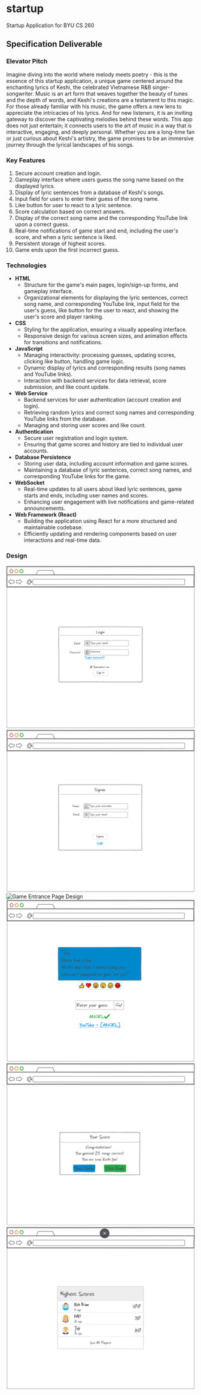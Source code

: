 # startup
Startup Application for BYU CS 260

## Specification Deliverable

### Elevator Pitch
Imagine diving into the world where melody meets poetry - this is the essence of this startup application, a unique 
game centered around the enchanting lyrics of Keshi, the celebrated Vietnamese R&B singer-songwriter. Music is an art 
form that weaves together the beauty of tunes and the depth of words, and Keshi's creations are a testament to this 
magic. For those already familiar with his music, the game offers a new lens to appreciate the intricacies of his 
lyrics. And for new listeners, it is an inviting gateway to discover the captivating melodies behind these words. This 
app does not just entertain; it connects users to the art of music in a way that is interactive, engaging, and deeply 
personal. Whether you are a long-time fan or just curious about Keshi's artistry, the game promises to be an immersive 
journey through the lyrical landscapes of his songs.

### Key Features
1. Secure account creation and login.
2. Gameplay interface where users guess the song name based on the displayed lyrics.
3. Display of lyric sentences from a database of Keshi's songs.
4. Input field for users to enter their guess of the song name.
5. Like button for user to react to a lyric sentence.
6. Score calculation based on correct answers.
7. Display of the correct song name and the corresponding YouTube link upon a correct guess.
8. Real-time notifications of game start and end, including the user's score, and when a lyric sentence is liked.
9. Persistent storage of highest scores.
10. Game ends upon the first incorrect guess.

### Technologies
- **HTML**
  - Structure for the game's main pages, login/sign-up forms, and gameplay interface.
  - Organizational elements for displaying the lyric sentences, correct song name, and corresponding YouTube link, 
  input field for the user's guess, like button for the user to react, and showing the user's score and player ranking.
- **CSS**
  - Styling for the application, ensuring a visually appealing interface.
  - Responsive design for various screen sizes, and animation effects for transitions and notifications.
- **JavaScript**
  - Managing interactivity: processing guesses, updating scores, clicking like button, handling game logic.
  - Dynamic display of lyrics and corresponding results (song names and YouTube links).
  - Interaction with backend services for data retrieval, score submission, and like count update.
- **Web Service**
  - Backend services for user authentication (account creation and login).
  - Retrieving random lyrics and correct song names and corresponding YouTube links from the database.
  - Managing and storing user scores and like count.
- **Authentication**
  - Secure user registration and login system.
  - Ensuring that game scores and history are tied to individual user accounts.
- **Database Persistence**
  - Storing user data, including account information and game scores.
  - Maintaining a database of lyric sentences, correct song names, and corresponding YouTube links for the game.
- **WebSocket**
  - Real-time updates to all users about liked lyric sentences, game starts and ends, including user names and scores.
  - Enhancing user engagement with live notifications and game-related announcements.
- **Web Framework (React)**
  - Building the application using React for a more structured and maintainable codebase.
  - Efficiently updating and rendering components based on user interactions and real-time data.

### Design
![Login Page Design](/Images/LoginPageDesign.png)
![Signup Page Design](/Images/SignupPageDesign.png)
![Game Entrance Page Design](/Iamges/GameEntrancePageDesign.png)
![Game Play Page Design](/Images/GamePlayPageDesign.png)
![User Score Page Design](/Images/UserScorePageDesign.png)
![Player Ranking Page Design](/Images/PlayerRankingPageDesign.png)